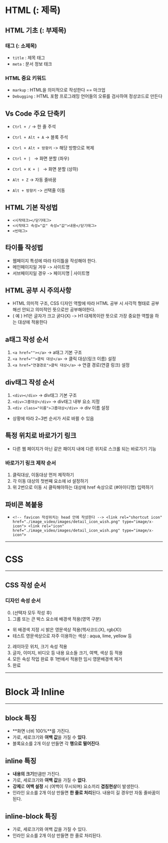 # HTML (: 제목)

## HTML 기초 (: 부제목)
### 태그 (: 소제목)
* `title` : 제목 태그
* `meta` : 문서 정보 태크

### HTML 중요 키워드
* `markup` : HTML을 의미적으로 작성한다 == 마크업
* `Debugging` : HTML 포함 프로그래밍 언어들의 오류를 검사하여 정상코드로 만든다

## Vs Code 주요 단축키
* `Ctrl + /` -> 한 줄 주석
* `Ctrl + Alt + A` -> 블록 주석
* `Ctrl + Alt + 방향키` -> 해당 방향으로 복제
* `Ctrl + | ` -> 화면 분할 (좌우)
* `Ctrl + K + | ` -> 화면 분할 (상하)
* `Alt + Z` -> 자동 줄바꿈

* `Alt + 방향키` -> 선택줄 이동

## HTML 기본 작성법
* `<시작태크></닫기태그>`
* `<시작태그 속성="값" 속성="값">내용</닫기태그>`
* `<빈태그>`

## 타이틀 작성법
* 웹페이지 특성에 따라 타이틀을 작성해야 한다.
* 메인페이지일 겨우 -> 사이트명
* 서브페이지일 경우 -> 페이지명 | 사이트명

## HTML 공부 시 주의사항
* HTML 의미적 구조, CSS 디자인 역할에 따라 HTML 공부 시 사각적 형태로 공부해선 안되고 의미적인 뜻으로만 공부해야한다.
* ( 예 ) H1은 글자가 크고 굵다(X) -> H1 대제목이란 뜻으로 가장 중요한 역할을 하는 대상에 적용한다

## a태그 작성 순서
1. `<a href=""></a>` -> a태그 기본 구조
2. `<a href="">클릭 대상</a>` -> 클릭 대상(링크 이름) 설정
3. `<a href="연결경로">클릭 대상</a>` -> 연결 경로(연결 링크) 설정

## div태그 작성 순서
1. `<div></div>` -> div태그 기본 구조
2. `<div>그룹대상</div>` -> div태그 내부 요소 지정
3. `<div class="이름">그룹대상</div>` -> div 이름 설정
* 상황에 따라 2~3번 순서가 서로 바뀔 수 있음

## 특정 위치로 바로가기 링크
* 다른 웹 페이지가 아닌 같은 패이지 내에 다른 위치로 스크롤 되는 바로가기 기능
### 바로가기 링크 제작 순서
1. 클릭대상, 이동대상 먼저 제작하기
2. 각 이동 대상의 첫번째 요소에 id 설정하기
3. 위 2번으로 이동 시 클릭해야하는 대상에 href 속상으로 (#아이디명) 입력하기

## 파비콘 복붙용
* `<!-- favicon 작성위치는 head 안에 작성한다 -->
        <link rel="shortcut icon" href="./image_video/images/detail_icon_wish.png" type="image/x-icon">
        <link rel="icon" href="./image_video/images/detail_icon_wish.png" type="image/x-icon">`
---
# CSS
---
## CSS 작성 순서
### 디자인 속성 순서
0. (선택자 모두 작성 후)
1. 그룹 또는 큰 박스 요소에 배경색 적용(영역 구분)
* 위 배경색 지정 시 밝은 영문색상 적용(헥사코드(X), rgb(X))
* 테스트 영문색상으로 자주 이용하는 색상 : aqua, lime, yellow 등
2. 레이아웃 위치, 크기 속성 적용
3. 글자, 이미지, 비디오 등 내용 요소들 크기, 여백, 색상 등 적용
4. 모든 속성 작업 완료 후 1번에서 적용한 임시 영문배경색 제거
5. 완료
---
# Block 과 Inline
---
## block 특징
* **화면 너비 100%**를 가진다.
* 가로, 세로크기와 **여백 값**을 가질 수 **있다**.
* 블록요소를 2개 이상 만들면 각 **행으로 떨어진다**.
## inline 특징
* **내용의 크기**만큼만 가진다.
* 가로, 세로크기와 **여백 값**을 가질 수 **없다**.
* **강제**로 **여백 설정** 시 (여백이 무시되며) 요소끼리 **겹침현상**이 발생한다.
* 인라인 요소를 2개 이상 만들면 **한 줄로 처리**된다. 내용이 길 경우만 자동 줄바꿈이 된다.
## inline-block 특징
* 가로, 세로크기와 여백 값을 가질 수 있다.
* 인라인 요소를 2개 이상 만들면 한 줄로 처리된다.